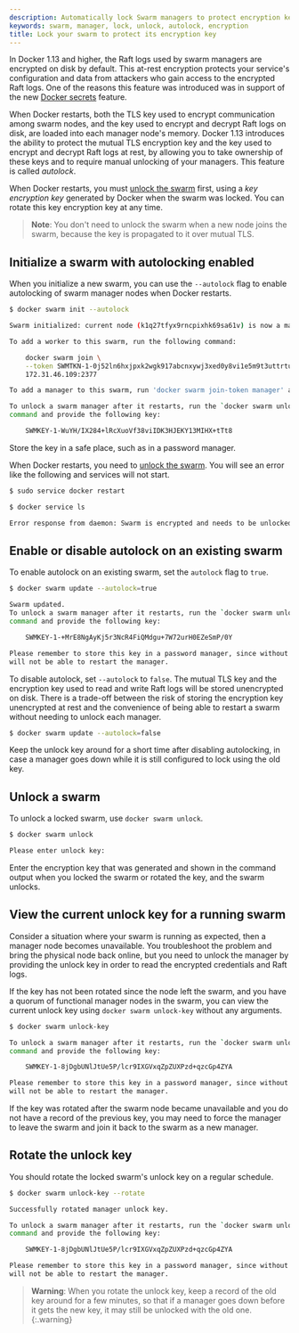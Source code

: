 ```yaml
---
description: Automatically lock Swarm managers to protect encryption keys
keywords: swarm, manager, lock, unlock, autolock, encryption
title: Lock your swarm to protect its encryption key
---
```


In Docker 1.13 and higher, the Raft logs used by swarm managers are encrypted on
disk by default. This at-rest encryption protects your service's configuration
and data from attackers who gain access to the encrypted Raft logs. One of the
reasons this feature was introduced was in support of the new [Docker
secrets](secrets.md) feature.

When Docker restarts, both the TLS key used to encrypt communication among swarm
nodes, and the key used to encrypt and decrypt Raft logs on disk, are loaded
into each manager node's memory. Docker 1.13 introduces the ability to protect
the mutual TLS encryption key and the key used to encrypt and decrypt Raft logs
at rest, by allowing you to take ownership of these keys and to require manual
unlocking of your managers. This feature is called _autolock_.

When Docker restarts, you must
[unlock the swarm](swarm_manager_locking.md#unlock-a-swarm) first, using a
_key encryption key_ generated by Docker when the swarm was locked. You can
rotate this key encryption key at any time.

> **Note**: You don't need to unlock the swarm when a new node joins the swarm,
> because the key is propagated to it over mutual TLS.

## Initialize a swarm with autolocking enabled

When you initialize a new swarm, you can use the `--autolock` flag to
enable autolocking of swarm manager nodes when Docker restarts.

```bash
$ docker swarm init --autolock

Swarm initialized: current node (k1q27tfyx9rncpixhk69sa61v) is now a manager.

To add a worker to this swarm, run the following command:

    docker swarm join \
    --token SWMTKN-1-0j52ln6hxjpxk2wgk917abcnxywj3xed0y8vi1e5m9t3uttrtu-7bnxvvlz2mrcpfonjuztmtts9 \
    172.31.46.109:2377

To add a manager to this swarm, run 'docker swarm join-token manager' and follow the instructions.

To unlock a swarm manager after it restarts, run the `docker swarm unlock`
command and provide the following key:

    SWMKEY-1-WuYH/IX284+lRcXuoVf38viIDK3HJEKY13MIHX+tTt8
```

Store the key in a safe place, such as in a password manager.

When Docker restarts, you need to
[unlock the swarm](swarm_manager_locking.md#unlock-a-swarm). You will see an
error like the following and services will not start.

```bash
$ sudo service docker restart

$ docker service ls

Error response from daemon: Swarm is encrypted and needs to be unlocked before it can be used. Please use "docker swarm unlock" to unlock it.
```

## Enable or disable autolock on an existing swarm

To enable autolock on an existing swarm, set the `autolock` flag to `true`.

```bash
$ docker swarm update --autolock=true

Swarm updated.
To unlock a swarm manager after it restarts, run the `docker swarm unlock`
command and provide the following key:

    SWMKEY-1-+MrE8NgAyKj5r3NcR4FiQMdgu+7W72urH0EZeSmP/0Y

Please remember to store this key in a password manager, since without it you
will not be able to restart the manager.
```

To disable autolock, set `--autolock` to `false`. The mutual TLS key and the
encryption key used to read and write Raft logs will be stored unencrypted on
disk. There is a trade-off between the risk of storing the encryption key
unencrypted at rest and the convenience of being able to restart a swarm without
needing to unlock each manager.

```bash
$ docker swarm update --autolock=false
```

Keep the unlock key around for a short time after disabling autolocking, in case
a manager goes down while it is still configured to lock using the old key.

## Unlock a swarm

To unlock a locked swarm, use `docker swarm unlock`.

```bash
$ docker swarm unlock

Please enter unlock key:
```

Enter the encryption key that was generated and shown in the command output when
you locked the swarm or rotated the key, and the swarm unlocks.

## View the current unlock key for a running swarm

Consider a situation where your swarm is running as expected, then a manager
node becomes unavailable. You troubleshoot the problem and bring the physical
node back online, but you need to unlock the manager by providing the unlock
key in order to read the encrypted credentials and Raft logs.

If the key has not been rotated since the node left the swarm, and you have a
quorum of functional manager nodes in the swarm, you can view the current unlock
key using `docker swarm unlock-key` without any arguments.

```bash
$ docker swarm unlock-key

To unlock a swarm manager after it restarts, run the `docker swarm unlock`
command and provide the following key:

    SWMKEY-1-8jDgbUNlJtUe5P/lcr9IXGVxqZpZUXPzd+qzcGp4ZYA

Please remember to store this key in a password manager, since without it you
will not be able to restart the manager.
```

If the key was rotated after the swarm node became unavailable and you do not
have a record of the previous key, you may need to force the manager to leave
the swarm and join it back to the swarm as a new manager.

## Rotate the unlock key

You should rotate the locked swarm's unlock key on a regular schedule.

```bash
$ docker swarm unlock-key --rotate

Successfully rotated manager unlock key.

To unlock a swarm manager after it restarts, run the `docker swarm unlock`
command and provide the following key:

    SWMKEY-1-8jDgbUNlJtUe5P/lcr9IXGVxqZpZUXPzd+qzcGp4ZYA

Please remember to store this key in a password manager, since without it you
will not be able to restart the manager.
```

> **Warning**:
> When you rotate the unlock key, keep a record of the old key
> around for a few minutes, so that if a manager goes down before it gets the new
> key, it may still be unlocked with the old one.
{:.warning}
